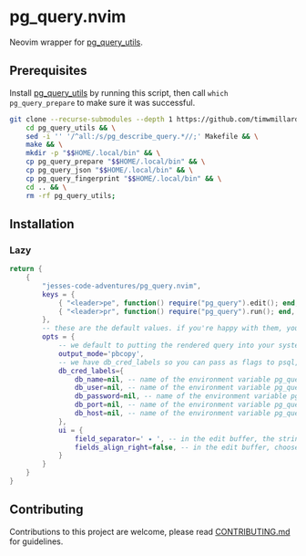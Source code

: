 # pg_query.nvim

Neovim wrapper for [pg_query_utils](https://github.com/timwmillard/pg_query_utils.git).

## Prerequisites

Install [pg_query_utils](https://github.com/timwmillard/pg_query_utils.git) by running this script, then call `which pg_query_prepare` to make sure it was successful.

```bash
git clone --recurse-submodules --depth 1 https://github.com/timwmillard/pg_query_utils.git && \
    cd pg_query_utils && \
    sed -i '' '/^all:/s/pg_describe_query.*//;' Makefile && \
    make && \
    mkdir -p "$$HOME/.local/bin" && \
    cp pg_query_prepare "$$HOME/.local/bin" && \
    cp pg_query_json "$$HOME/.local/bin" && \
    cp pg_query_fingerprint "$$HOME/.local/bin" && \
    cd .. && \
    rm -rf pg_query_utils;
```

## Installation

### Lazy

```lua
return {
    {
        "jesses-code-adventures/pg_query.nvim",
        keys = {
            { "<leader>pe", function() require("pg_query").edit(); end, mode = "n", desc = "Edit default param values for the query under the cursor." },
            { "<leader>pr", function() require("pg_query").run(); end, mode = "n", desc = "Render postgres query with values, and pipe into output_cmd. Opens an edit window if values don't exist." },
        },
        -- these are the default values. if you're happy with them, you can just pass an empty table to opts.
        opts = {
            -- we default to putting the rendered query into your system clipboard. also available is `psql-tmux`, allowing you to run the query in psql, in a new tmux window.
            output_mode='pbcopy',
            -- we have db_cred_labels so you can pass as flags to psql, etc
            db_cred_labels={
                db_name=nil, -- name of the environment variable pg_query should search for to get the `DB_NAME`.
                db_user=nil, -- name of the environment variable pg_query should search for to get the `DB_USER`.
                db_password=nil, -- name of the environment variable pg_query should search for to get the `DB_PASSWORD`.
                db_port=nil, -- name of the environment variable pg_query should search for to get the `DB_PORT`.
                db_host=nil, -- name of the environment variable pg_query should search for to get the `DB_HOST`.
            },
            ui = {
                field_separator=' ✦ ', -- in the edit buffer, the string that separates the field label from the input text.
                fields_align_right=false, -- in the edit buffer, choose to align the field names to the right of the buffer.
            }
        }
    }
}
```

## Contributing

Contributions to this project are welcome, please read [CONTRIBUTING.md](./CONTRIBUTING.md) for guidelines.
